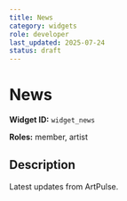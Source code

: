 ```yaml
---
title: News
category: widgets
role: developer
last_updated: 2025-07-24
status: draft
---
```


# News

**Widget ID:** `widget_news`

**Roles:** member, artist

## Description
Latest updates from ArtPulse.
